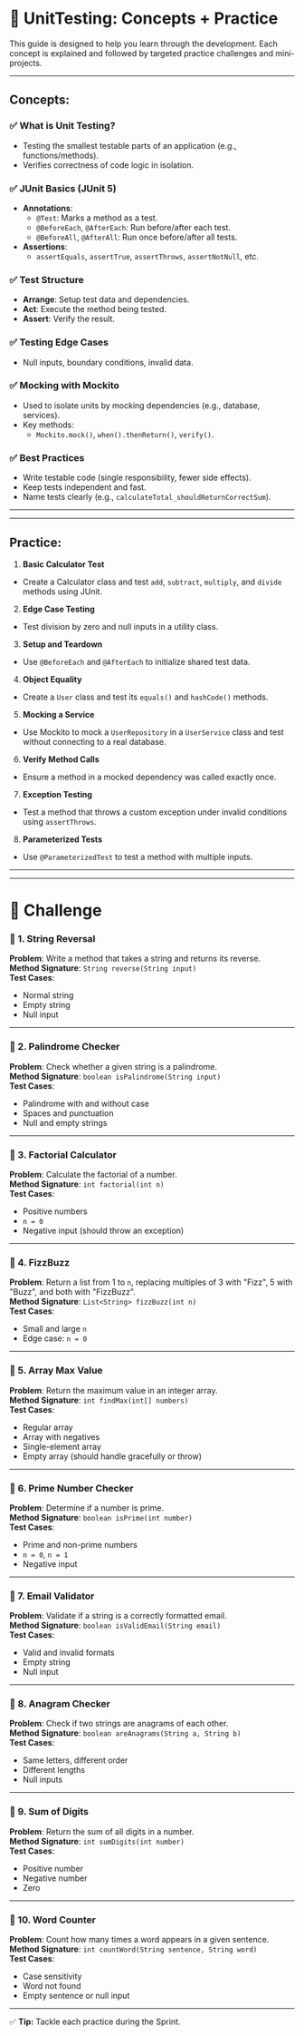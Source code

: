 # 📘 UnitTesting: Concepts + Practice

This guide is designed to help you learn through the development.
Each concept is explained and followed by targeted practice challenges and mini-projects.

---
## Concepts:

[//]: # 'concepts-start'


### ✅ What is Unit Testing?
- Testing the smallest testable parts of an application (e.g., functions/methods).
- Verifies correctness of code logic in isolation.

### ✅ JUnit Basics (JUnit 5)
- **Annotations**:
  - `@Test`: Marks a method as a test.
  - `@BeforeEach`, `@AfterEach`: Run before/after each test.
  - `@BeforeAll`, `@AfterAll`: Run once before/after all tests.
- **Assertions**:
  - `assertEquals`, `assertTrue`, `assertThrows`, `assertNotNull`, etc.

### ✅ Test Structure
- **Arrange**: Setup test data and dependencies.
- **Act**: Execute the method being tested.
- **Assert**: Verify the result.

### ✅ Testing Edge Cases
- Null inputs, boundary conditions, invalid data.

### ✅ Mocking with Mockito
- Used to isolate units by mocking dependencies (e.g., database, services).
- Key methods:
  - `Mockito.mock()`, `when().thenReturn()`, `verify()`.

### ✅ Best Practices
- Write testable code (single responsibility, fewer side effects).
- Keep tests independent and fast.
- Name tests clearly (e.g., `calculateTotal_shouldReturnCorrectSum`).

---

[//]: # 'concepts-end'

---

## Practice:

[//]: # 'practice-start'


1. **Basic Calculator Test**
  - Create a Calculator class and test `add`, `subtract`, `multiply`, and `divide` methods using JUnit.

2. **Edge Case Testing**
  - Test division by zero and null inputs in a utility class.

3. **Setup and Teardown**
  - Use `@BeforeEach` and `@AfterEach` to initialize shared test data.

4. **Object Equality**
  - Create a `User` class and test its `equals()` and `hashCode()` methods.

5. **Mocking a Service**
  - Use Mockito to mock a `UserRepository` in a `UserService` class and test without connecting to a real database.

6. **Verify Method Calls**
  - Ensure a method in a mocked dependency was called exactly once.

7. **Exception Testing**
  - Test a method that throws a custom exception under invalid conditions using `assertThrows`.

8. **Parameterized Tests**
  - Use `@ParameterizedTest` to test a method with multiple inputs.

---

[//]: # 'practice-end'

---

# 🧩 Challenge

[//]: # 'challenges-start'


### 🔹 1. String Reversal
**Problem**: Write a method that takes a string and returns its reverse.  
**Method Signature**: `String reverse(String input)`  
**Test Cases**:
- Normal string
- Empty string
- Null input

---

### 🔹 2. Palindrome Checker
**Problem**: Check whether a given string is a palindrome.  
**Method Signature**: `boolean isPalindrome(String input)`  
**Test Cases**:
- Palindrome with and without case
- Spaces and punctuation
- Null and empty strings

---

### 🔹 3. Factorial Calculator
**Problem**: Calculate the factorial of a number.  
**Method Signature**: `int factorial(int n)`  
**Test Cases**:
- Positive numbers
- `n = 0`
- Negative input (should throw an exception)

---

### 🔹 4. FizzBuzz
**Problem**: Return a list from 1 to `n`, replacing multiples of 3 with "Fizz", 5 with "Buzz", and both with "FizzBuzz".  
**Method Signature**: `List<String> fizzBuzz(int n)`  
**Test Cases**:
- Small and large `n`
- Edge case: `n = 0`

---

### 🔹 5. Array Max Value
**Problem**: Return the maximum value in an integer array.  
**Method Signature**: `int findMax(int[] numbers)`  
**Test Cases**:
- Regular array
- Array with negatives
- Single-element array
- Empty array (should handle gracefully or throw)

---

### 🔹 6. Prime Number Checker
**Problem**: Determine if a number is prime.  
**Method Signature**: `boolean isPrime(int number)`  
**Test Cases**:
- Prime and non-prime numbers
- `n = 0`, `n = 1`
- Negative input

---

### 🔹 7. Email Validator
**Problem**: Validate if a string is a correctly formatted email.  
**Method Signature**: `boolean isValidEmail(String email)`  
**Test Cases**:
- Valid and invalid formats
- Empty string
- Null input

---

### 🔹 8. Anagram Checker
**Problem**: Check if two strings are anagrams of each other.  
**Method Signature**: `boolean areAnagrams(String a, String b)`  
**Test Cases**:
- Same letters, different order
- Different lengths
- Null inputs

---

### 🔹 9. Sum of Digits
**Problem**: Return the sum of all digits in a number.  
**Method Signature**: `int sumDigits(int number)`  
**Test Cases**:
- Positive number
- Negative number
- Zero

---

### 🔹 10. Word Counter
**Problem**: Count how many times a word appears in a given sentence.  
**Method Signature**: `int countWord(String sentence, String word)`  
**Test Cases**:
- Case sensitivity
- Word not found
- Empty sentence or null input

[//]: # 'challenges-end'

---

✅ **Tip:** Tackle each practice during the Sprint.
